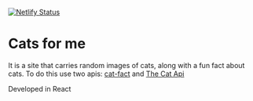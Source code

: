 [![Netlify Status](https://api.netlify.com/api/v1/badges/49f434e1-915c-4ba0-8c05-920c980d9c35/deploy-status)](https://app.netlify.com/sites/silly-leavitt-9c2cc8/deploys)

# Cats for me

It is a site that carries random images of cats, along with a fun fact about cats. To do this use two apis: [cat-fact](https://cat-fact.herokuapp.com) and [The Cat Api](https://docs.thecatapi.com/)

Developed in React
